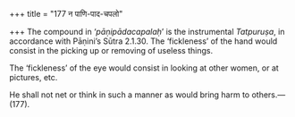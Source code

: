 +++
title = "177 न पाणि-पाद-चपलो"

+++
The compound in ‘*pāṇipādacapalaḥ*’ is the instrumental *Tatpuruṣa*, in
accordance with Pāṇini’s Sūtra 2.1.30. The ‘fickleness’ of the hand
would consist in the picking up or removing of useless things.

The ‘fickleness’ of the eye would consist in looking at other women, or
at pictures, etc.

He shall not net or think in such a manner as would bring harm to
others.—(177).


